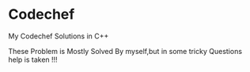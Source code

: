# Codechef
My Codechef Solutions in C++


These Problem is Mostly Solved By myself,but in some tricky Questions help is taken !!!
